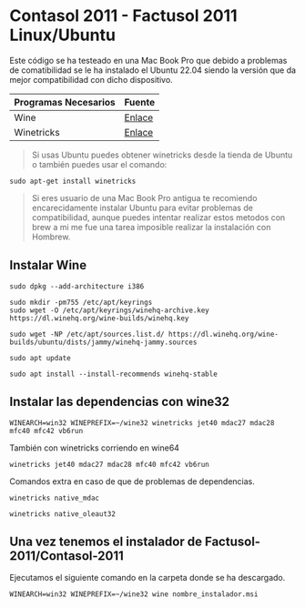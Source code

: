 # Contasol 2011 - Factusol 2011 Linux/Ubuntu

Este código se ha testeado en una Mac Book Pro que debido a problemas de comatibilidad se le ha instalado el Ubuntu 22.04 siendo la versión que da mejor compatibilidad con dicho dispositivo.

| Programas Necesarios | Fuente |
|--|--|
| Wine | [Enlace](https://wiki.winehq.org/Download) |
| Winetricks | [Enlace](https://wiki.winehq.org/Winetricks) |

> Si usas Ubuntu puedes obtener winetricks desde la tienda de Ubuntu o también puedes usar el comando:
```
sudo apt-get install winetricks
```

> Si eres usuario de una Mac Book Pro antigua te recomiendo encarecidamente instalar Ubuntu para evitar problemas de compatibilidad, aunque puedes intentar realizar estos metodos con brew a mi me fue una tarea imposible realizar la instalación con Hombrew.

## Instalar Wine

```
sudo dpkg --add-architecture i386
```

```
sudo mkdir -pm755 /etc/apt/keyrings
sudo wget -O /etc/apt/keyrings/winehq-archive.key https://dl.winehq.org/wine-builds/winehq.key
```

```
sudo wget -NP /etc/apt/sources.list.d/ https://dl.winehq.org/wine-builds/ubuntu/dists/jammy/winehq-jammy.sources
```

```
sudo apt update
```

```
sudo apt install --install-recommends winehq-stable
```

## Instalar las dependencias con wine32

```
WINEARCH=win32 WINEPREFIX=~/wine32 winetricks jet40 mdac27 mdac28 mfc40 mfc42 vb6run
```

También con winetricks corriendo en wine64

```
winetricks jet40 mdac27 mdac28 mfc40 mfc42 vb6run
```



Comandos extra en caso de que de problemas de dependencias.

```
winetricks native_mdac
```
```
winetricks native_oleaut32
```

## Una vez tenemos el instalador de Factusol-2011/Contasol-2011

Ejecutamos el siguiente comando en la carpeta donde se ha descargado.

```
WINEARCH=win32 WINEPREFIX=~/wine32 wine nombre_instalador.msi
```
